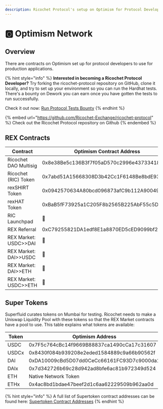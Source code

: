 ```yaml
---
description: Ricochet Protocol's setup on Optimism for Protocol Developers
---
```


# 🅾 Optimism Network

## Overview

There are contracts on Optimism set up for protocol developers to use for production applications.&#x20;

{% hint style="info" %}
**Interested in becoming a Ricochet Protocol Developer?** Try forking the ricochet-protocol repository on GitHub, clone it locally, and try to set up your environment so you can run the Hardhat tests. There's a bounty on Dework you can earn once you have gotten the tests to run successfully.&#x20;

Check it out now: [Run Protocol Tests Bounty](https://app.dework.xyz/ricochet-exchange-da/onboarding-78105?taskId=1599166b-2ad6-491f-9c50-3b665630123d)
{% endhint %}

{% embed url="https://github.com/Ricochet-Exchange/ricochet-protocol" %}
Check out the Ricochet Protocol repository on Github
{% endembed %}

## REX Contracts

| Contract              | Optimism Contract Address                  |
| --------------------- | ------------------------------------------ |
| Ricochet DAO Multisig | 0x8e38Be5c136B3f7f05aD570c2996e43733418C4a |
| Ricochet (RIC) Token  | 0x7abd51A15668308D3b42Cc1F6148Be8bdE939568 |
| rexSHIRT Token        | 0x0942570634A80bcd096873afC9b112A900492fd7 |
| rexHAT Token          | 0xBaB5fF73925a1C205F8b2565B225AbF55c5D68a9 |
| RIC Launchpad         | :construction:                             |
| REX Referral          | 0xC79255821DA1edf8E1a8870ED5cED9099bf2eAAA |
| REX Market: USDC>>DAI | :construction:                             |
| REX Market: DAI>>USDC | :construction:                             |
| REX Market: DAI>>ETH  | :construction:                             |
| REX Market: USDC>>ETH | :construction:                             |

## Super Tokens

Superfluid curates tokens on Mumbai for testing. Ricochet needs to make a Uniswap Liquidity Pool with these tokens so that the REX Market contracts have a pool to use. This table explains what tokens are available:

| Token | Optimism Address                           |
| ----- | ------------------------------------------ |
| USDC  | 0x7F5c764cBc14f9669B88837ca1490cCa17c31607 |
| USDCx | 0x8430f084b939208e2eded1584889c9a66b90562f |
| DAI   | 0xDA10009cBd5D07dd0CeCc66161FC93D7c9000da1 |
| DAIx  | 0x7d342726b69c28d942ad8bfe6ac81b972349d524 |
| ETH   | Native Network Token                       |
| ETHx  | 0x4ac8bd1bdae47beef2d1c6aa62229509b962aa0d |

{% hint style="info" %}
A full list of Supertoken contract addresses can be found here: [Supertoken Contract Addresses](https://docs.superfluid.finance/superfluid/developers/networks#test-networks)
{% endhint %}
